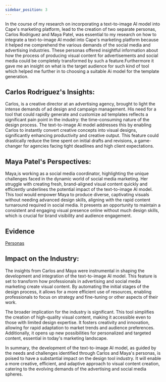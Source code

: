 ```yaml
---
sidebar_position: 3
---
```



In the course of my research on incorporating a text-to-image AI model into Cape's marketing platform, lead to the creation of two separate personas, Carlos Rodriguez and Maya Patel, was essential to my research on how to integrate a text-to-image AI model into Cape's marketing platform because it helped me comprehend the various demands of the social media and advertising industries. These personas offered insightful information about how the process of producing visual content for advertisements and social media could be completely transformed by such a feature.Furthermore it gave me an insight on what is the target audience for such kind of tool which helped me further in to choosing a suitable Ai model for the template generation.

## Carlos Rodriguez's Insights:
Carlos, is a creative director at an advertising agency, brought to light the intense demands of ad design and campaign management. His need for a tool that could rapidly generate and customize ad templates reflects a significant pain point in the industry: the time-consuming nature of the design process. The text-to-image AI model addresses this by enabling Carlos to instantly convert creative concepts into visual designs, significantly enhancing productivity and creative output. This feature could drastically reduce the time spent on initial drafts and revisions, a game-changer for agencies facing tight deadlines and high client expectations.



## Maya Patel's Perspectives:
Maya,is working as a social media coordinator, highlighting the unique challenges faced in the dynamic world of social media marketing. Her struggle with creating fresh, brand-aligned visual content quickly and efficiently underlines the potential impact of the text-to-image AI model. This tool would empower Maya to produce diverse, captivating visuals without needing advanced design skills, aligning with the rapid content turnaround required in social media. It presents an opportunity to maintain a consistent and engaging visual presence online without much design skills, which is crucial for brand visibility and audience engagement.

## Evidence 

[Personas](/docs/1st-Research-Phase-Evidence/Persona.md)

## Impact on the Industry:
The insights from Carlos and Maya were instrumental in shaping the development and integration of the text-to-image AI model. This feature is set to transform how professionals in advertising and social media marketing create visual content. By automating the initial stages of the design process, it allows for a more efficient use of resources, enabling professionals to focus on strategy and fine-tuning or other aspects of their work.

The broader implication for the industry is significant. This tool simplifies the creation of high-quality visual content, making it accessible even to those with limited design expertise. It fosters creativity and innovation, allowing for rapid adaptation to market trends and audience preferences. Additionally, it opens up new possibilities for personalized and targeted content, essential in today's marketing landscape.

In summary, the development of the text-to-image AI model, as guided by the needs and challenges identified through Carlos and Maya's personas, is poised to have a substantial impact on the design tool industry. It will enable a more creative, efficient, and adaptive approach to visual content creation, catering to the evolving demands of the advertising and social media spheres.